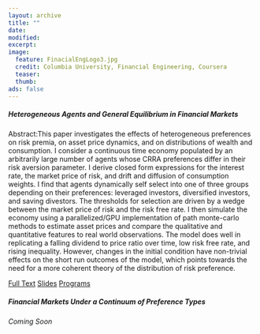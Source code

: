 ```yaml
---
layout: archive
title: ""
date:
modified:
excerpt:
image:
  feature: FinacialEngLogo3.jpg
  credit: Columbia University, Financial Engineering, Coursera
  teaser:
  thumb:
ads: false
---
```


<div class="notice-inverse">
    <p><h5>Heterogeneous Agents and General Equilibrium in Financial Markets</h5></p>
    <p>Abstract:This paper investigates the effects of heterogeneous preferences on risk premia, on asset price dynamics, and on distributions of wealth and consumption. I consider a continuous time economy populated by an arbitrarily large number of agents whose CRRA preferences differ in their risk aversion parameter. I derive closed form expressions for the interest rate, the market price of risk, and drift and diffusion of consumption weights. I find that agents dynamically self select into one of three groups depending on their preferences: leveraged investors, diversified investors, and saving divestors. The thresholds for selection are driven by a wedge between the market price of risk and the risk free rate.  I then simulate the economy using a parallelized/GPU implementation of path monte-carlo methods to estimate asset prices and compare the qualitative and quantitative features to real world observations.  The model does well in replicating a falling dividend to price ratio over time, low risk free rate, and rising inequality.  However, changes in the initial condition have non-trivial effects on the short run outcomes of the model, which points towards the need for a more coherent theory of the distribution of risk preference.</p>
        <div class="inline-btn">
            <a href="{{ site.url }}/misc/2016.02.15.pdf" target="_blank" class="btn-inverse">Full Text</a>
            <a href="" class="btn-inverse">Slides</a>
            <a href="" class="btn-inverse">Programs</a>
        </div>
</div>

<div class="notice-inverse">
    <p><h5>Financial Markets Under a Continuum of Preference Types</h5> <em>Coming Soon</em></p>
</div>

<script>
  (function(i,s,o,g,r,a,m){i['GoogleAnalyticsObject']=r;i[r]=i[r]||function(){
  (i[r].q=i[r].q||[]).push(arguments)},i[r].l=1*new Date();a=s.createElement(o),
  m=s.getElementsByTagName(o)[0];a.async=1;a.src=g;m.parentNode.insertBefore(a,m)
  })(window,document,'script','//www.google-analytics.com/analytics.js','ga');

  ga('create', 'UA-62675051-1', 'auto');
  ga('send', 'pageview');

</script>
